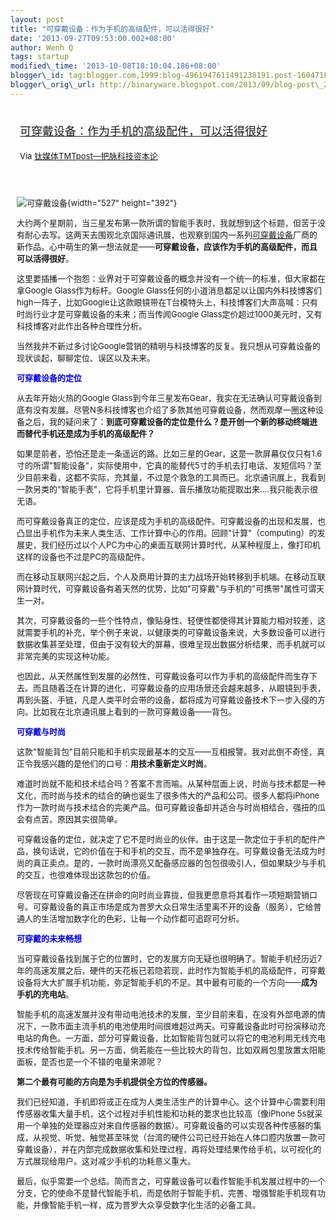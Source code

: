```yaml
--- 
layout: post 
title: "可穿戴设备：作为手机的高级配件，可以活得很好"
date: '2013-09-27T09:53:00.002+08:00' 
author: Wenh Q
tags: startup
modified\_time: '2013-10-08T18:10:04.186+08:00' 
blogger\_id: tag:blogger.com,1999:blog-4961947611491238191.post-1604718480527649908
blogger\_orig\_url: http://binaryware.blogspot.com/2013/09/blog-post\_27.html
---
```

<div style="margin: 10px; padding: 5px;">

<div style="font-size: 18px;">

[可穿戴设备：作为手机的高级配件，可以活得很好](http://www.tmtpost.com/67124.html)

</div>

<div style="font-size: 13px;">

Via [钛媒体TMTpost—把脉科技资本论](http://www.tmtpost.com/)

</div>

</div>

<div style="font-size: 13px; padding: 15px 0 10px 10px;">

![可穿戴设备](http://www.tmtpost.com/wp-content/uploads/2013/09/138018043981.jpg "可穿戴设备"){width="527"
height="392"}

大约两个星期前，当三星发布第一款所谓的智能手表时，我就想到这个标题，但苦于没有耐心去写。这两天去围观北京国际通讯展，也观察到国内一系列[可穿戴设备](http://www.tmtpost.com/tag/%E5%8F%AF%E7%A9%BF%E6%88%B4%E8%AE%BE%E5%A4%87 "查看 可穿戴设备 中的全部文章")厂商的新作品。心中萌生的第一想法就是——**可穿戴设备，应该作为手机的高级配件，而且可以活得很好**。

这里要插播一个抱怨：业界对于可穿戴设备的概念并没有一个统一的标准，但大家都在拿Google
Glass作为标杆。Google
Glass任何的小道消息都足以让国内外科技博客们high一阵子，比如Google让这款眼镜带在T台模特头上，科技博客们大声高喊：只有时尚行业才是可穿戴设备的未来；而当传闻Google
Glass定价超过1000美元时，又有科技博客对此作出各种合理性分析。

当然我并不新过多讨论Google营销的精明与科技博客的反复。我只想从可穿戴设备的现状谈起，聊聊定位、误区以及未来。



<span style="color: blue;">**可穿戴设备的定位**</span>

从去年开始火热的Google
Glass到今年三星发布Gear，我实在无法确认可穿戴设备到底有没有发展。尽管N多科技博客也介绍了多款其他可穿戴设备，然而观摩一圈这种设备之后，我的疑问来了：**到底可穿戴设备的定位是什么？是开创一个新的移动终端进而替代手机还是成为手机的高级配件？**

如果是前者，恐怕还是走一条遥远的路。比如三星的Gear，这是一款屏幕仅仅只有1.6寸的所谓"智能设备"，实际使用中，它真的能替代5寸的手机去打电话、发短信吗？至少目前来看，这都不实际，充其量，不过是个救急的工具而已。北京通讯展上，我看到一款另类的"智能手表"，它将手机里计算器、音乐播放功能提取出来....我只能表示很无语。

而可穿戴设备真正的定位，应该是成为手机的高级配件。可穿戴设备的出现和发展，也凸显出手机作为未来人类生活、工作计算中心的作用。回顾"计算"（computing）的发展史，我们经历过以个人PC为中心的桌面互联网计算时代，从某种程度上，像打印机这样的设备也不过是PC的高级配件。

而在移动互联网兴起之后，个人及商用计算的主力战场开始转移到手机端。在移动互联网计算时代，可穿戴设备有着天然的优势，比如"可穿戴"与手机的"可携带"属性可谓天生一对。

其次，可穿戴设备的一些个性特点，像贴身性、轻便性都使得其计算能力相对较差，这就需要手机的补充，举个例子来说，以健康类的可穿戴设备来说，大多数设备可以进行数据收集甚至处理，但由于没有较大的屏幕，很难呈现出数据分析结果，而手机就可以非常完美的实现这种功能。

也因此，从天然属性到发展的必然性，可穿戴设备可以作为手机的高级配件而生存下去。而且随着泛在计算的进化，可穿戴设备的应用场景还会越来越多，从眼镜到手表，再到头盔、手链，凡是人类平时会带的设备，都将成为可穿戴设备技术下一步入侵的方向。比如我在北京通讯展上看到的一款可穿戴设备——背包。



<span style="color: blue;">**可穿戴与时尚**</span>

这款"智能背包"目前只能和手机实现最基本的交互——互相报警。我对此倒不奇怪，真正令我感兴趣的是他们的口号：**用技术重新定义时尚**。

难道时尚就不能和技术结合吗？答案不言而喻。从某种层面上说，时尚与技术都是一种文化，而时尚与技术的结合的确也诞生了很多伟大的产品和公司。很多人都将iPhone作为一款时尚与技术结合的完美产品。但可穿戴设备却并适合与时尚相结合，强扭的瓜会有点苦。原因其实很简单。

可穿戴设备的定位，就决定了它不是时尚业的伙伴。由于这是一款定位于手机的配件产品，换句话说，它的价值在于和手机的交互，而不是单独存在。可穿戴设备无法成为时尚的真正卖点。是的，一款时尚漂亮又配备感应器的包包很吸引人，但如果缺少与手机的交互，也很难体现出这款包的价值。

尽管现在可穿戴设备还在拼命的向时尚业靠拢，但我更愿意将其看作一项短期营销口号。可穿戴设备的真正市场是成为普罗大众日常生活里离不开的设备（服务），它给普通人的生活增加数字化的色彩，让每一个动作都可追踪可分析。



<span style="color: blue;">**可穿戴的未来畅想**</span>

当可穿戴设备找到属于它的位置时，它的发展方向无疑也很明确了。智能手机经历近7年的高速发展之后，硬件的天花板已若隐若现，此时作为智能手机的高级配件，可穿戴设备将大大扩展手机功能，弥足智能手机的不足。其中最有可能的一个方向——**成为手机的充电站**。

智能手机的高速发展并没有带动电池技术的发展，至少目前来看，在没有外部电源的情况下，一款市面主流手机的电池使用时间很难超过两天。可穿戴设备此时可扮演移动充电站的角色。一方面，部分可穿戴设备，比如智能背包就可以将它的电池利用无线充电技术传给智能手机。另一方面，倘若能在一些比较大的背包，比如双肩包里放置太阳能面板，是否也是一个不错的电量来源呢？

**第二个最有可能的方向是为手机提供全方位的传感器。**

我们已经知道，手机即将或正在成为人类生活生产的计算中心。这个计算中心需要利用传感器收集大量手机，这个过程对手机性能和功耗的要求也比较高（像iPhone
5s就采用一个单独的处理器应对来自传感器的数据）。可穿戴设备的可以实现各种传感器的集成，从视觉、听觉、触觉甚至味觉（台湾的硬件公司已经开始在人体口腔内放置一款可穿戴设备），并在内部完成数据收集和处理过程，再将处理结果传给手机，以可视化的方式展现给用户。这对减少手机的功耗意义重大。

最后，似乎需要一个总结。简而言之，可穿戴设备可以看作智能手机发展过程中的一个分支，它的使命不是替代智能手机，而是依附于智能手机，完善、增强智能手机现有功能，并像智能手机一样，成为普罗大众享受数字化生活的必备工具。

</div>
